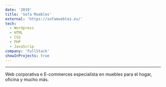 ```yaml
---
date: '2019'
title: 'Sofa Muebles'
external: 'https://sofamuebles.es/'
tech:
  - Wordpress
  - HTML
  - CSS
  - PHP
  - JavaScrip
company: 'FullStack'
showInProjects: true
---
```

---
Web corporativa e E-commerces especialista en muebles para el hogar, oficina y mucho más.